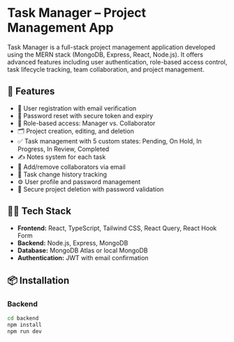 # Task Manager – Project Management App

Task Manager is a full-stack project management application developed using the MERN stack (MongoDB, Express, React, Node.js). It offers advanced features including user authentication, role-based access control, task lifecycle tracking, team collaboration, and project management.

## 🚀 Features

- 🔐 User registration with email verification
- 🔁 Password reset with secure token and expiry
- 👤 Role-based access: Manager vs. Collaborator
- 🗂️ Project creation, editing, and deletion
- ✅ Task management with 5 custom states: Pending, On Hold, In Progress, In Review, Completed
- ✍️ Notes system for each task
- 👥 Add/remove collaborators via email
- 🧾 Task change history tracking
- ⚙️ User profile and password management
- 🧹 Secure project deletion with password validation

## 🧑‍💻 Tech Stack

- **Frontend:** React, TypeScript, Tailwind CSS, React Query, React Hook Form
- **Backend:** Node.js, Express, MongoDB
- **Database:** MongoDB Atlas or local MongoDB
- **Authentication:** JWT with email confirmation

## 📦 Installation

### Backend

```bash
cd backend
npm install
npm run dev

